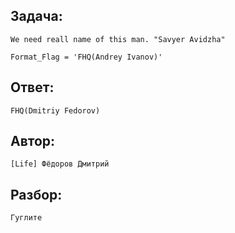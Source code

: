 ## Задача: 
    We need reall name of this man. "Savyer Avidzha"

    Format_Flag = 'FHQ(Andrey Ivanov)'

## Ответ:
    FHQ(Dmitriy Fedorov)

## Автор: 
    [Life] Фёдоров Дмитрий

## Разбор:
    Гуглите
